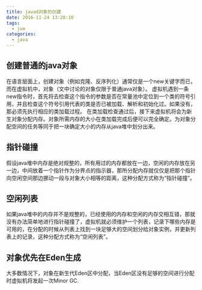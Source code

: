```yaml
---
title: javad对象的创建
date: 2016-11-24 13:28:10
tags:
  - jvm
categories: 
  - java
---
```



## 创建普通的java对象 
在语言层面上，创建对象（例如克隆、反序列化）通常仅是一个new关键字而已，而在虚拟机中，对象（文中讨论的对象仅限于普通java对象）。
虚拟机遇到一条new指令时，首先将去检查这个指令的参数是否在常量池中定位到一个类的符号引用，并且检查这个符号引用代表的类是否已被加载、解析和初始化过。如果没有，那必须先执行相应的类加载过程。
在类加载检查通过后，接下来虚拟机将会为新生对象分配内存。对象所需内存的大小在类加载完成后便可以完全确定。为对象分配空间的任务等同于把一块确定大小的内存从java堆中划分出来。
## 指针碰撞    
假设java堆中内存是绝对规整的，所有用过的内存都放在一边，空闲的内存放在另一边，中间放着一个指针作为分界点的指示器，那所分配内存就仅仅是把那个指针向空闲空间那边挪动一段与对象大小相等的距离，这种分配方式称为“指针碰撞”。
## 空闲列表
如果java堆中的内存并不是规整的，已经使用的内存和空闲的内存交相互错，那就没有办法简单地进行指针碰撞了，虚拟机就必须维护一个列表，记录下哪些内存是可用的，在分配的时候从列表上找到一块足够大的空间划分给对象实例，并更新列表上的记录，这种分配方式称为“空闲列表”。
## 对象优先在Eden生成
大多数情况下，对象在新生代Eden区中分配，当Eden区没有足够的空间进行分配时虚拟机将发起一次Minor GC.